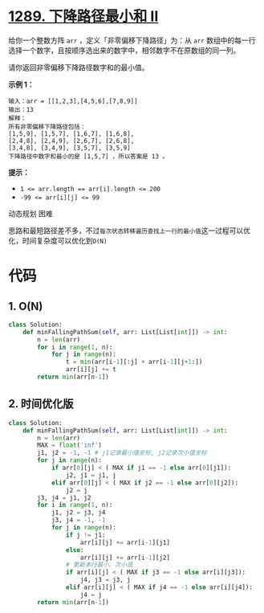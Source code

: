 <!--
 * @Description: 
 * @Autor: Au3C2
 * @Date: 2021-07-27 18:56:43
 * @LastEditors: Au3C2
 * @LastEditTime: 2021-07-27 18:56:43
-->
# [1289. 下降路径最小和  II](https://leetcode-cn.com/problems/minimum-falling-path-sum-ii/)

给你一个整数方阵 `arr` ，定义「非零偏移下降路径」为：从 `arr` 数组中的每一行选择一个数字，且按顺序选出来的数字中，相邻数字不在原数组的同一列。

请你返回非零偏移下降路径数字和的最小值。

 

**示例 1：**

```
输入：arr = [[1,2,3],[4,5,6],[7,8,9]]
输出：13
解释：
所有非零偏移下降路径包括：
[1,5,9], [1,5,7], [1,6,7], [1,6,8],
[2,4,8], [2,4,9], [2,6,7], [2,6,8],
[3,4,8], [3,4,9], [3,5,7], [3,5,9]
下降路径中数字和最小的是 [1,5,7] ，所以答案是 13 。
```

 

**提示：**

-   `1 <= arr.length == arr[i].length <= 200`
-   `-99 <= arr[i][j] <= 99`

动态规划 困难

思路和最短路径差不多，不过`每次状态转移遍历查找上一行的最小值`这一过程可以优化，时间复杂度可以优化到`O(N)`

# 代码

## 1. O(N)

```PYTHON
class Solution:
    def minFallingPathSum(self, arr: List[List[int]]) -> int:
        n = len(arr)
        for i in range(1, n):
            for j in range(n):
                t = min(arr[i-1][:j] + arr[i-1][j+1:])
                arr[i][j] += t
        return min(arr[n-1])
```



## 2. 时间优化版

```python
class Solution:
    def minFallingPathSum(self, arr: List[List[int]]) -> int:
        n = len(arr)
        MAX = float('inf')
        j1, j2 = -1, -1 # j1记录最小值坐标, j2记录次小值坐标
        for j in range(n):
            if arr[0][j] < ( MAX if j1 == -1 else arr[0][j1]):
                j2, j1 = j1, j
            elif arr[0][j] < ( MAX if j2 == -1 else arr[0][j2]):
                j2 = j
        j3, j4 = j1, j2
        for i in range(1, n):
            j1, j2 = j3, j4
            j3, j4 = -1, -1
            for j in range(n):
                if j != j1:
                    arr[i][j] += arr[i-1][j1]
                else:
                    arr[i][j] += arr[i-1][j2]
                # 更新本行最小、次小值
                if arr[i][j] < ( MAX if j3 == -1 else arr[i][j3]):
                    j4, j3 = j3, j
                elif arr[i][j] < ( MAX if j4 == -1 else arr[i][j4]):
                    j4 = j
        return min(arr[n-1])
```

